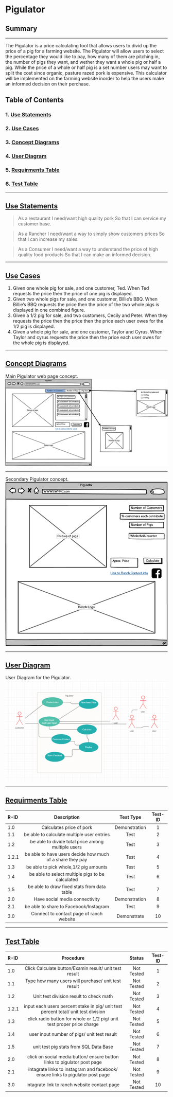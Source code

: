 # Pigulator
## Summary

---

The Pigulator is a price calculating tool that allows users to divid up the price of a pig for a farming website. The Pigulator will allow users to select the percentage they would like to pay, how many of them are pitching in, the number of pigs they want, and wether they want a whole pig or half a pig. While the price of a whole or half pig is a set number users may want to split the cost since organic, pasture razed pork is expensive. This calculator will be implemented on the farming website inorder to help the users make an informed decision on their perchase.  

## Table of Contents

### 1. [Use Statements](#Use-Statements)
### 2. [Use Cases](#use-cases)
### 3. [Concept Diagrams](#Concept-Diagrams)
### 4. [User Diagram](#User-Diagram)
### 5. [Requirments Table](#Requirments-Table)
### 6. [Test Table](#Test-Table)

------

## [Use Statements](#Use-Statements)

> As a restaurant I need/want high quality pork So that I can service my customer base.

> As a Rancher I need/want a way to simply show customers prices So that I can increase my sales.

> As a Consumer I need/want a way to understand the price of high quality food products So that I can make an informed decision.

---

## [Use Cases](#use-cases)

1. Given one whole pig for sale, and one customer, Ted. When Ted requests the price then the price of one pig is displayed.
2. Given two whole pigs for sale, and one customer, Billie’s BBQ. When Billie’s BBQ requests the price then the price of the two whole pigs is displayed in one combined figure.
3. Given a 1/2 pig for sale, and two customers, Cecily and Peter. When they requests the price then the price then the price each user owes for the 1/2 pig is displayed.
4. Given a whole pig for sale, and one customer, Taylor and Cyrus. When Taylor and cyrus requests the price then the price each user owes for the whole pig is displayed.

---

## [Concept Diagrams](#Concept-Diagrams)
Main Pigulator web page concept.
![Concept Diagram](Pigulator4.png)

---
Secondary Pigulator concept.
![Concept Diagram2](Pigulator3.png)

---

## [User Diagram](#User-Diagram)
User Diagram for the Pigulator.
![user Diagram](User%20Diagram.PNG)

---

## [Requirments Table](#Requirments-Table)
|R-ID |Description |Test Type | Test-ID |
|:------|:------------:|:----------:|:---------:|
|1.0  | Calculates price of pork| Demonstration | 1 |
|1.1  | be able to calculate multiple user entries| Test | 2 |
|1.2  | be able to divide total price among multiple users| Test | 3 |
|1.2.1| be able to have users decide how much of a share they pay| Test | 4 |
|1.3  | be able to pick whole,1/2 pig amounts| Test | 5 |
|1.4  | be able to select multiple pigs to be calculated| Test | 6 |
|1.5  | be able to draw fixed stats from data table| Test | 7 |
|2.0  | Have social media connectivity| Demonstration | 8 |
|2.1  | be able to share to Facebook/Instagram | Test | 9 |
|3.0  | Connect to contact page of ranch website| Demonstrate | 10 |

---

## [Test Table](#Test-Table)
|R-ID |Procedure |Status | Test-ID |
|:------|:------------:|:----------:|:---------:|
|1.0  | Click Calculate button/Examin result/ unit test result|Not Tested | 1 |
|1.1  | Type how many users will purchase/ unit test result| Not Tested | 2 |
|1.2  | Unit test division result to check math| Not Tested | 3 |
|1.2.1| input each users percent stake in pig/ unit test percent total/ unit test division| Not Tested | 4 |
|1.3  | click radio button for whole or 1/2 pig/ unit test proper price charge| Not Tested | 5 |
|1.4  | user input number of pigs/ unit test result| Not Tested | 6 |
|1.5  | unit test pig stats from SQL Data Base| Not Tested | 7 |
|2.0  | click on social media button/ ensure button links to pigulator post page| Not Tested | 8 |
|2.1  | intagrate links to instagram and facebook/ ensure links to pigulator post page | Not Tested | 9 |
|3.0  | intagrate link to ranch website contact page| Not Tested | 10 |
